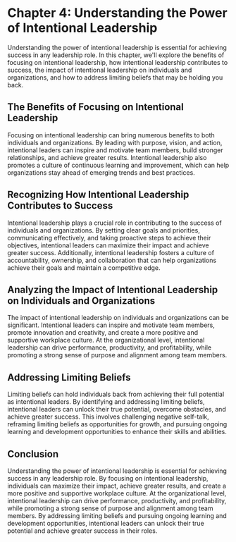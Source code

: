 Chapter 4: Understanding the Power of Intentional Leadership
============================================================

Understanding the power of intentional leadership is essential for achieving success in any leadership role. In this chapter, we'll explore the benefits of focusing on intentional leadership, how intentional leadership contributes to success, the impact of intentional leadership on individuals and organizations, and how to address limiting beliefs that may be holding you back.

The Benefits of Focusing on Intentional Leadership
--------------------------------------------------

Focusing on intentional leadership can bring numerous benefits to both individuals and organizations. By leading with purpose, vision, and action, intentional leaders can inspire and motivate team members, build stronger relationships, and achieve greater results. Intentional leadership also promotes a culture of continuous learning and improvement, which can help organizations stay ahead of emerging trends and best practices.

Recognizing How Intentional Leadership Contributes to Success
-------------------------------------------------------------

Intentional leadership plays a crucial role in contributing to the success of individuals and organizations. By setting clear goals and priorities, communicating effectively, and taking proactive steps to achieve their objectives, intentional leaders can maximize their impact and achieve greater success. Additionally, intentional leadership fosters a culture of accountability, ownership, and collaboration that can help organizations achieve their goals and maintain a competitive edge.

Analyzing the Impact of Intentional Leadership on Individuals and Organizations
-------------------------------------------------------------------------------

The impact of intentional leadership on individuals and organizations can be significant. Intentional leaders can inspire and motivate team members, promote innovation and creativity, and create a more positive and supportive workplace culture. At the organizational level, intentional leadership can drive performance, productivity, and profitability, while promoting a strong sense of purpose and alignment among team members.

Addressing Limiting Beliefs
---------------------------

Limiting beliefs can hold individuals back from achieving their full potential as intentional leaders. By identifying and addressing limiting beliefs, intentional leaders can unlock their true potential, overcome obstacles, and achieve greater success. This involves challenging negative self-talk, reframing limiting beliefs as opportunities for growth, and pursuing ongoing learning and development opportunities to enhance their skills and abilities.

Conclusion
----------

Understanding the power of intentional leadership is essential for achieving success in any leadership role. By focusing on intentional leadership, individuals can maximize their impact, achieve greater results, and create a more positive and supportive workplace culture. At the organizational level, intentional leadership can drive performance, productivity, and profitability, while promoting a strong sense of purpose and alignment among team members. By addressing limiting beliefs and pursuing ongoing learning and development opportunities, intentional leaders can unlock their true potential and achieve greater success in their roles.

